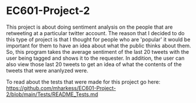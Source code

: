 # EC601-Project-2

This project is about doing sentiment analysis on the people that are retweeting at a particular twitter account. The reason that I decided to do this type of project is that
I thought for people who are 'popular' it would be important for them to have an idea about what the public thinks about them. So, this program takes the average sentiment of the last 20 tweets with the user being tagged and shows it to the requester. In addition, the user can also view those last 20 tweets to get an idea of what the contents of the
tweets that were ananlyzed were.

To read about the tests that were made for this project go here: https://github.com/mharkess/EC601-Project-2/blob/main/Tests/README_Tests.md
